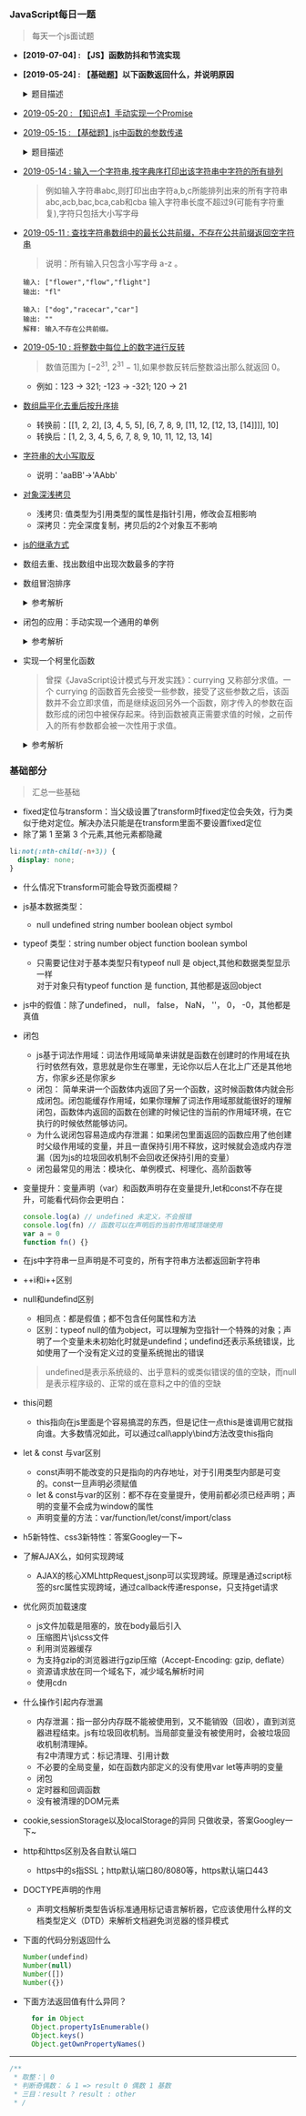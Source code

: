 
### JavaScript每日一题
> 每天一个js面试题
- **[2019-07-04] : 【JS】函数防抖和节流实现**
- **[2019-05-24] : 【基础题】以下函数返回什么，并说明原因**
  <details>
    <summary>题目描述</summary>

    ```js
    var v = 10
    function test1 () {
      return v
    }
    function fn () {
      var v = 20
      test1()
    }
    test1()
    ```
  </details>
  
- [2019-05-20 : 【知识点】手动实现一个Promise](https://github.com/44021987/js-daily-study/issues/9)
- [2019-05-15 : 【基础题】js中函数的参数传递](https://github.com/44021987/js-daily-study/issues/8)
  <details>
    <summary>题目描述</summary>

    ```js
    // 写出下面代码执行结果，并说明原因
    let o = {
      msg: 'msg'
    }
    function createObj(obj) {
      obj = {
        msg: 'new msg'
      }
      return obj
    }
    const obj2 = createObj(o)
    console.log(obj2.msg)
    console.log(o.msg)
    ```
  </details>

- [ 2019-05-14 : 输入一个字符串,按字典序打印出该字符串中字符的所有排列](https://github.com/44021987/js-daily-study/issues/7)
  > 例如输入字符串abc,则打印出由字符a,b,c所能排列出来的所有字符串abc,acb,bac,bca,cab和cba
    输入字符串长度不超过9(可能有字符重复),字符只包括大小写字母
- [ 2019-05-11 : 查找字符串数组中的最长公共前缀，不存在公共前缀返回空字符串](https://github.com/44021987/js-daily-study/issues/6)
  > 说明：所有输入只包含小写字母 a-z 。
  ```
  输入: ["flower","flow","flight"]
  输出: "fl"

  输入: ["dog","racecar","car"]
  输出: ""
  解释: 输入不存在公共前缀。
  ```
- [ 2019-05-10 : 将整数中每位上的数字进行反转](https://github.com/44021987/js-daily-study/issues/5)
  > 数值范围为 [−2<sup>31</sup>,  2<sup>31</sup> − 1],如果参数反转后整数溢出那么就返回 0。
  - 例如：123 -> 321; -123 -> -321; 120 -> 21
- [数组扁平化去重后按升序排](https://github.com/44021987/javascript-learning/issues/1)
  - 转换前：[[1, 2, 2], [3, 4, 5, 5], [6, 7, 8, 9, [11, 12, [12, 13, [14]]]], 10]
  - 转换后：[1, 2, 3, 4, 5, 6, 7, 8, 9, 10, 11, 12, 13, 14]
    
- [字符串的大小写取反](https://github.com/44021987/javascript-learning/issues/2)
  - 说明：'aaBB'->'AAbb'
- [对象深浅拷贝](https://github.com/44021987/javascript-learning/issues/3)
  - 浅拷贝: 值类型为引用类型的属性是指针引用，修改会互相影响
  - 深拷贝：完全深度复制，拷贝后的2个对象互不影响
- [js的继承方式](https://github.com/44021987/javascript-learning/issues/4)
- 数组去重、找出数组中出现次数最多的字符
- 数组冒泡排序
  <details>
    <summary>参考解析</summary>

    ```js
      function bubbleSort(arr) {
        arr.forEach((item, i) => {
          for (let k = i + 1; k < arr.length; k++) {
            if (arr[i] > arr[k]) {
              [arr[i], arr[k]] = [arr[k], arr[i]]
            }
          }
        })
        return arr
      }
    ```
  </details>

- 闭包的应用：手动实现一个通用的单例
  <details>
    <summary>参考解析</summary>

    ```js
    function getSingle (fn) {
      let result = null
      return function () {
        return result || (result = fn.apply(this, arguments))
      }
    }
    ```
  </details>
  
- 实现一个柯里化函数
  > 曾探《JavaScript设计模式与开发实践》：currying 又称部分求值。一个 currying 的函数首先会接受一些参数，接受了这些参数之后，该函数并不会立即求值，而是继续返回另外一个函数，刚才传入的参数在函数形成的闭包中被保存起来。待到函数被真正需要求值的时候，之前传入的所有参数都会被一次性用于求值。
  <details>
    <summary>参考解析</summary>

    ```js
    /**
    * 一个通用的currying函数
    */
    function currying(fn) {
      let result = [];
      return function callback (...rest) {
        if (!rest.length) {
          const sum = fn.apply(this, result)
          result = null
          return sum
        }
        result = result.concat(rest)
        return callback
      }
    }
    const add = currying(function (...rest) {
      return rest.reduce((sum, item) => {
        return sum += item
      }, 0)
    })
    console.log(add(1)(2, 3)(4)()) // 10
  ```
  </details>
  

### 基础部分
> 汇总一些基础
- fixed定位与transform：当父级设置了transform时fixed定位会失效，行为类似于绝对定位。解决办法只能是在transform里面不要设置fixed定位
- 除了第 1 至第 3 个元素,其他元素都隐藏
```css
li:not(:nth-child(-n+3)) {
  display: none;
}
```
- 什么情况下transform可能会导致页面模糊？

- js基本数据类型：
  * null undefined string number boolean object symbol
- typeof 类型：string number object function boolean symbol  
  - 只需要记住对于基本类型只有typeof null 是 object,其他和数据类型显示一样  
对于对象只有typeof function 是 function, 其他都是返回object
- js中的假值：除了undefined， null， false， NaN， ''， 0， -0，其他都是真值
- 闭包
  - js基于词法作用域：词法作用域简单来讲就是函数在创建时的作用域在执行时依然有效，意思就是你生在哪里，无论你以后人在北上广还是其他地方，你家乡还是你家乡
  - 闭包： 简单来讲一个函数体内返回了另一个函数，这时候函数体内就会形成闭包。闭包能缓存作用域，如果你理解了词法作用域那就能很好的理解闭包，函数体内返回的函数在创建的时候记住的当前的作用域环境，在它执行的时候依然能够访问。
  - 为什么说闭包容易造成内存泄漏：如果闭包里面返回的函数应用了他创建时父级作用域的变量，并且一直保持引用不释放，这时候就会造成内存泄漏（因为js的垃圾回收机制不会回收还保持引用的变量）
  - 闭包最常见的用法：模块化、单例模式、柯理化、高阶函数等
- 变量提升：变量声明（var）和函数声明存在变量提升,let和const不存在提升，可能看代码你会更明白：
  ```js
  console.log(a) // undefined 未定义，不会报错
  console.log(fn) // 函数可以在声明后的当前作用域顶端使用
  var a = 0
  function fn() {}
  ```
- 在js中字符串一旦声明是不可变的，所有字符串方法都返回新字符串
- \++i和i++区别
- null和undefind区别
    - 相同点：都是假值；都不包含任何属性和方法
    - 区别：typeof null的值为object，可以理解为空指针一个特殊的对象；声明了一个变量未未初始化时就是undefind；undefind还表示系统错误，比如使用了一个没有定义过的变量系统抛出的错误
    
  > undefined是表示系统级的、出乎意料的或类似错误的值的空缺，而null是表示程序级的、正常的或在意料之中的值的空缺
- this问题
  - this指向在js里面是个容易搞混的东西，但是记住一点this是谁调用它就指向谁。大多数情况如此，可以通过call\apply\bind方法改变this指向
- let & const 与var区别
  - const声明不能改变的只是指向的内存地址，对于引用类型内部是可变的。const一旦声明必须赋值
  - let & const与var的区别：都不存在变量提升，使用前都必须已经声明；声明的变量不会成为window的属性
  - 声明变量的方法：var/function/let/const/import/class
- h5新特性、css3新特性：答案Googley一下~
- 了解AJAX么，如何实现跨域
  - AJAX的核心XMLhttpRequest,jsonp可以实现跨域。原理是通过script标签的src属性实现跨域，通过callback传递response，只支持get请求
- 优化网页加载速度
  - js文件加载是阻塞的，放在body最后引入
  - 压缩图片\js\css文件
  - 利用浏览器缓存
  - 为支持gzip的浏览器进行gzip压缩（Accept-Encoding: gzip, deflate）
  - 资源请求放在同一个域名下，减少域名解析时间
  - 使用cdn
- 什么操作引起内存泄漏
  - 内存泄漏：指一部分内存既不能被使用到，又不能销毁（回收），直到浏览器进程结束。js有垃圾回收机制。当局部变量没有被使用时，会被垃圾回收机制清理掉。  
有2中清理方式：标记清理、引用计数
  - 不必要的全局变量，如在函数内部定义的没有使用var let等声明的变量
  - 闭包
  - 定时器和回调函数
  - 没有被清理的DOM元素
- cookie,sessionStorage以及localStorage的异同
 只做收录，答案Googley一下~
- http和https区别及各自默认端口
  - https中的s指SSL；http默认端口80/8080等，https默认端口443
-  DOCTYPE声明的作用
   - 声明文档解析类型告诉标准通用标记语言解析器，它应该使用什么样的文档类型定义（DTD）来解析文档避免浏览器的怪异模式
- 下面的代码分别返回什么
  ```js
  Number(undefind)
  Number(null)
  Number([])
  Number({})
  ```
- 下面方法返回值有什么异同？
  ```js
    for in Object
    Object.propertyIsEnumerable()
    Object.keys()
    Object.getOwnPropertyNames()
  ```
***

```js
/**
 * 取整：| 0
 * 判断奇偶数： & 1 => result 0 偶数 1 基数
 * 三目：result ? result : other
 * /
```

